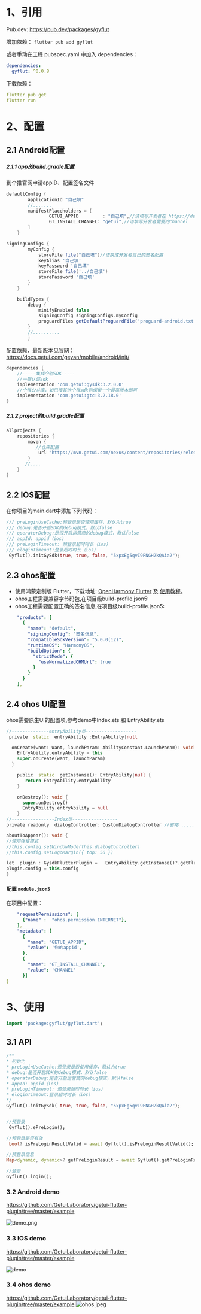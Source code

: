 # 1、引用

Pub.dev: https://pub.dev/packages/gyflut

增加依赖：
`flutter pub add gyflut`

或者手动在工程 pubspec.yaml 中加入 dependencies：

```yaml
dependencies:
  gyflut: ^0.0.8
```


下载依赖：

```yaml
flutter pub get
flutter run
```



# 2、配置

## 2.1 Android配置

##### 2.1.1 app的build.gradle配置

到个推官网申请appID、配置签名文件

```groovy
defaultConfig {
        applicationId "自己填"
        //.......
        manifestPlaceholders = [
                GETUI_APPID         : "自己填",//请填写开发者在 https://dev.getui.com/ 申请的GETUI_APPID
                GT_INSTALL_CHANNEL: "getui",//请填写开发者需要的channel
        ]
    }
```

```groovy
signingConfigs {
        myConfig {
            storeFile file("自己填")//请换成开发者自己的签名配置
            keyAlias '自己填'
            keyPassword '自己填'
            storeFile file('../自己填')
            storePassword '自己填'
        }
    }

    buildTypes {
        debug {
            minifyEnabled false
            signingConfig signingConfigs.myConfig
            proguardFiles getDefaultProguardFile('proguard-android.txt'), 'proguard-rules.pro'
        }
        //..........
        }
```

配置依赖，最新版本见官网： https://docs.getui.com/geyan/mobile/android/init/

```groovy
dependencies {
    //-----集成个验SDK-----
    //一键认证sdk
    implementation 'com.getui:gysdk:3.2.0.0'
    //个推公共库，如已接其他个推sdk则保留一个最高版本即可
    implementation 'com.getui:gtc:3.2.18.0'
}
```



##### 2.1.2 project的build.gradle配置

```groovy
allprojects {
    repositories {
        maven {
           //仓库配置
            url "https://mvn.getui.com/nexus/content/repositories/releases/"
        }
       //....
    }
}
```
## 2.2 IOS配置
在你项目的main.dart中添加下列代码：
```dart
/// preLoginUseCache:预登录是否使用缓存，默认为true
/// debug:是否开启SDK的debug模式，默认false
/// operatorDebug:是否开启运营商的debug模式，默认false
/// appId: appid（ios)
/// preLoginTimeout: 预登录超时时长（ios)
/// eloginTimeout:登录超时时长（ios)
 Gyflut().initGySdk(true, true, false, "5xpxEg5qvI9PNGH2kQAia2");
```


## 2.3 ohos配置
* 使用鸿蒙定制版 Flutter，下载地址: [OpenHarmony Flutter](https://gitcode.com/openharmony-tpc/flutter_flutter) 及 [使用教程](https://developer.huawei.com/consumer/cn/blog/topic/03178381351651116)。
* ohos工程需要兼容字节码包,在项目级build-profile.json5:
* ohos工程需要配置正确的签名信息,在项目级build-profile.json5:
```yaml
    "products": [
      {
        "name": "default",
        "signingConfig": "签名信息",
        "compatibleSdkVersion": "5.0.0(12)",
        "runtimeOS": "HarmonyOS",
        "buildOption": {
          "strictMode": {
            "useNormalizedOHMUrl": true
          }
        }
      }
    ],
```
## 2.4 ohos UI配置
ohos需要原生UI的配置项,参考demo中Index.ets 和 EntryAbility.ets

```dart
//--------------entryAbility类-------------------
 private  static  entryAbility :EntryAbility|null

  onCreate(want: Want, launchParam: AbilityConstant.LaunchParam): void {
    EntryAbility.entryAbility = this
    super.onCreate(want, launchParam)
  }

    public  static  getInstanse(): EntryAbility|null {
       return EntryAbility.entryAbility
    }

    onDestroy(): void {
      super.onDestroy()
      EntryAbility.entryAbility = null
    }
//----------------Index类-----------------
private readonly  dialogController: CustomDialogController //省略 ......

aboutToAppear(): void {
//使用弹框模式
//this.config.setWindowMode(this.dialogController)
//this.config.setLogoMargin({ top: 50 })

let  plugin : GysdkFlutterPlugin =   EntryAbility.getInstanse()?.getFlutterEngine()?.getPlugins()?.get(new GysdkFlutterPlugin().getUniqueClassName()) as GysdkFlutterPlugin
plugin.config = this.config
}

```

#### 配置 `module.json5`
在项目中配置：
```yaml
    "requestPermissions": [
      {"name" :  "ohos.permission.INTERNET"},
    ],
    "metadata": [
      {
        "name": "GETUI_APPID",
        "value": '你的appid',
      },
      {
        "name": "GT_INSTALL_CHANNEL",
        "value": 'CHANNEL'
      }]
}
```




#  3、使用

```dart
import 'package:gyflut/gyflut.dart';
```

## 3.1 API

```dart
/**
* 初始化
* preLoginUseCache:预登录是否使用缓存，默认为true
* debug:是否开启SDK的debug模式，默认false
* operatorDebug:是否开启运营商的debug模式，默认false
* appId: appid（ios)
* preLoginTimeout: 预登录超时时长（ios)
* eloginTimeout:登录超时时长（ios)
*/
Gyflut().initGySdk( true, true, false, "5xpxEg5qvI9PNGH2kQAia2");


//预登录
 Gyflut().ePreLogin();

//预登录是否有效
 bool? isPreLoginResultValid = await Gyflut().isPreLoginResultValid();

//预登录信息
Map<dynamic, dynamic>? getPreLoginResult = await Gyflut().getPreLoginResult();

//登录
Gyflut().login();
```



### 3.2 Android demo

https://github.com/GetuiLaboratory/getui-flutter-plugin/tree/master/example

![demo.png](demoImg/demo.png)


### 3.3 IOS demo

https://github.com/GetuiLaboratory/getui-flutter-plugin/tree/master/example

![demo](demoImg/iosDemo.png)


### 3.4 ohos demo

https://github.com/GetuiLaboratory/getui-flutter-plugin/tree/master/example
![ohos.jpeg](demoImg/ohos.jpeg)
